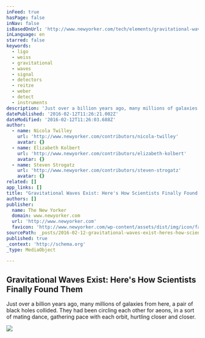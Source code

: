 ```yaml
---
inFeed: true
hasPage: false
inNav: false
isBasedOnUrl: 'http://www.newyorker.com/tech/elements/gravitational-waves-exist-heres-how-scientists-finally-found-them'
inLanguage: en
starred: false
keywords:
  - ligo
  - weiss
  - gravitational
  - waves
  - signal
  - detectors
  - reitze
  - weber
  - detect
  - instruments
description: 'Just over a billion years ago, many millions of galaxies from here, a pair of black holes collided. They had been circling each other for aeons, in a sort of mating dance, gathering pace with each orbit, hurtling closer and closer.'
datePublished: '2016-02-12T11:26:21.002Z'
dateModified: '2016-02-12T11:26:03.688Z'
author:
  - name: Nicola Twilley
    url: 'http://www.newyorker.com/contributors/nicola-twilley'
    avatar: {}
  - name: Elizabeth Kolbert
    url: 'http://www.newyorker.com/contributors/elizabeth-kolbert'
    avatar: {}
  - name: Steven Strogatz
    url: 'http://www.newyorker.com/contributors/steven-strogatz'
    avatar: {}
related: []
app_links: []
title: "Gravitational Waves Exist: Here's How Scientists Finally Found Them"
authors: []
publisher:
  name: The New Yorker
  domain: www.newyorker.com
  url: 'http://www.newyorker.com'
  favicon: 'http://www.newyorker.com/wp-content/assets/dist/img/icon/favicon.ico'
sourcePath: _posts/2016-02-12-gravitational-waves-exist-heres-how-scientists-finally-fou.md
published: true
_context: 'http://schema.org'
_type: MediaObject

---
```

<article style=""><h1>Gravitational Waves Exist: Here's How Scientists Finally Found Them</h1><p>Just over a billion years ago, many millions of galaxies from here, a pair of black holes collided. They had been circling each other for aeons, in a sort of mating dance, gathering pace with each orbit, hurtling closer and closer.</p><img src="http://www.newyorker.com/wp-content/uploads/2016/02/Twilley-Gravitational-Waves1-1200x630-1455147341.jpg" /></article>